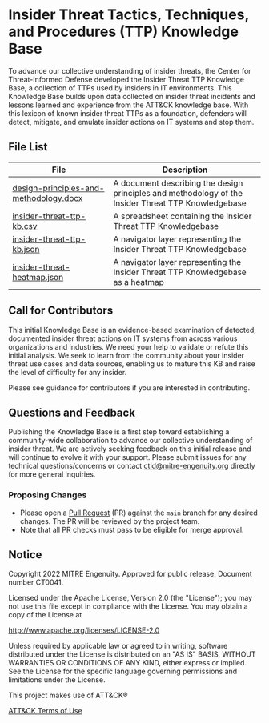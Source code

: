 # Insider Threat Tactics, Techniques, and Procedures (TTP) Knowledge Base
To advance our collective understanding of insider threats, the Center for Threat-Informed Defense developed the Insider Threat TTP Knowledge Base, a collection of TTPs used by insiders in IT environments. This Knowledge Base builds upon
data collected on insider threat incidents and lessons learned and experience from the ATT&CK knowledge base. With this lexicon of known insider threat TTPs as a foundation, defenders will detect, mitigate, and emulate insider actions on IT systems and stop them.

## File List
| File | Description |
|------|-------------|
| [design-principles-and-methodology.docx](https://github.com/center-for-threat-informed-defense/insider-threat-ttp-kb/blob/main/design-principles-and-methodology.docx?raw=true) | A document describing the design principles and methodology of the Insider Threat TTP Knowledgebase |
| [insider-threat-ttp-kb.csv](insider-threat-ttp-kb.csv) | A spreadsheet containing the Insider Threat TTP Knowledgebase |
| [insider-threat-ttp-kb.json](insider-threat-ttp-kb.json) | A navigator layer representing the Insider Threat TTP Knowledgebase |
| [insider-threat-heatmap.json](insider-threat-heatmap.json) | A navigator layer representing the Insider Threat TTP Knowledgebase as a heatmap|

## Call for Contributors
This initial Knowledge Base is an evidence-based examination of detected, documented insider threat actions on IT systems from across various organizations and industries. We need your help to validate or refute this initial analysis. We seek to learn from the community about your insider threat use cases and data sources, enabling us to mature this KB and raise the level of difficulty for any insider. 

Please see guidance for contributors if you are interested in contributing.

## Questions and Feedback
Publishing the Knowledge Base is a first step toward establishing a community-wide collaboration to advance our collective understanding of insider threat. We are actively seeking feedback on this initial release and will continue to evolve it with your support. Please submit issues for any technical questions/concerns or contact ctid@mitre-engenuity.org directly for more general inquiries.


### Proposing Changes

* Please open a [Pull Request](https://docs.github.com/en/pull-requests/collaborating-with-pull-requests/proposing-changes-to-your-work-with-pull-requests/about-pull-requests) (PR) against the `main` branch for any desired changes. The PR will be reviewed by the project team.
* Note that all PR checks must pass to be eligible for merge approval.


## Notice
Copyright 2022 MITRE Engenuity. Approved for public release. Document number CT0041.

Licensed under the Apache License, Version 2.0 (the "License"); you may not use this file except in compliance with the License. You may obtain a copy of the License at

http://www.apache.org/licenses/LICENSE-2.0

Unless required by applicable law or agreed to in writing, software distributed under the License is distributed on an "AS IS" BASIS, WITHOUT WARRANTIES OR CONDITIONS OF ANY KIND, either express or implied. See the License for the specific language governing permissions and limitations under the License.

This project makes use of ATT&CK®

[ATT&CK Terms of Use](https://attack.mitre.org/resources/terms-of-use/)
